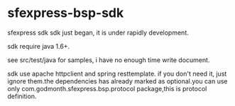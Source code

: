 # sfexpress-bsp-sdk
sfexpress sdk
sdk just began, it is under rapidly development.

sdk require java 1.6+.

see src/test/java for samples, i have no enough time write document.

sdk use apache httpclient and spring resttemplate. if you don't need it, just ignore them.the dependencies has already marked as optional.you can use only com.godmonth.sfexpress.bsp.protocol package,this is protocol definition.




